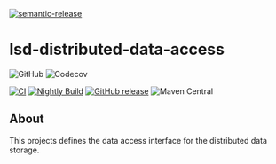 [![semantic-release](https://img.shields.io/badge/semantic-release-e10079.svg?logo=semantic-release)](https://github.com/semantic-release/semantic-release)

# lsd-distributed-data-access
![GitHub](https://img.shields.io/github/license/lsd-consulting/lsd-distributed-data-access)
![Codecov](https://img.shields.io/codecov/c/github/lsd-consulting/lsd-distributed-data-access)

[![CI](https://github.com/lsd-consulting/lsd-distributed-data-access/actions/workflows/ci.yml/badge.svg)](https://github.com/lsd-consulting/lsd-distributed-data-access/actions/workflows/ci.yml)
[![Nightly Build](https://github.com/lsd-consulting/lsd-distributed-data-access/actions/workflows/nightly.yml/badge.svg)](https://github.com/lsd-consulting/lsd-distributed-data-access/actions/workflows/nightly.yml)
[![GitHub release](https://img.shields.io/github/release/lsd-consulting/lsd-distributed-data-access)](https://github.com/lsd-consulting/lsd-distributed-data-access/releases)
![Maven Central](https://img.shields.io/maven-central/v/io.github.lsd-consulting/lsd-distributed-data-access)

## About
This projects defines the data access interface for the distributed data storage.
